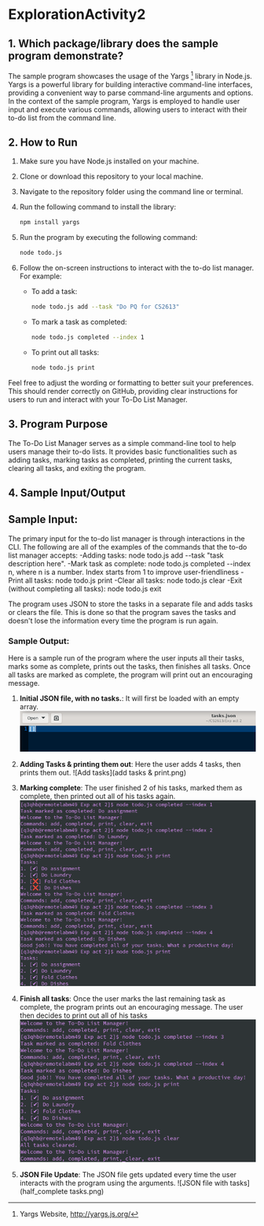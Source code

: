 # ExplorationActivity2
## 1. Which package/library does the sample program demonstrate?
The sample program showcases the usage of the Yargs [^1^] library in Node.js. Yargs is a powerful library for building interactive command-line interfaces, providing a convenient way to parse command-line arguments and options. In the context of the sample program, Yargs is employed to handle user input and execute various commands, allowing users to interact with their to-do list from the command line.

[^1^]: Yargs Website, http://yargs.js.org/

## 2. How to Run

1. Make sure you have Node.js installed on your machine.
2. Clone or download this repository to your local machine.
3. Navigate to the repository folder using the command line or terminal.
4. Run the following command to install the library:

    ```bash
    npm install yargs
    ```

5. Run the program by executing the following command:

    ```bash
    node todo.js
    ```

6. Follow the on-screen instructions to interact with the to-do list manager. For example:

    - To add a task:

        ```bash
        node todo.js add --task "Do PQ for CS2613"
        ```

    - To mark a task as completed:

        ```bash
        node todo.js completed --index 1
        ```

    - To print out all tasks:

        ```bash
        node todo.js print
        ```

Feel free to adjust the wording or formatting to better suit your preferences. This should render correctly on GitHub, providing clear instructions for users to run and interact with your To-Do List Manager.



## 3. Program Purpose
The To-Do List Manager serves as a simple command-line tool to help users manage their to-do lists. It provides basic functionalities such as adding tasks, marking tasks as completed, printing the current tasks, clearing all tasks, and exiting the program.

## 4. Sample Input/Output
## Sample Input:
The primary input for the to-do list manager is through interactions in the CLI. The following are all of the examples of the commands that the to-do list manager accepts:
-Adding tasks: node todo.js add --task "task description here".
-Mark task as complete: node todo.js completed --index n, where n is a number. Index starts from 1 to improve user-friendliness
-Print all tasks: node todo.js print
-Clear all tasks: node todo.js clear
-Exit (without completing all tasks): node todo.js exit

The program uses JSON to store the tasks in a separate file and adds tasks or clears the file. This is done so that the program saves the tasks and doesn't lose the information every time the program is run again.
### Sample Output:
Here is a sample run of the program where the user inputs all their tasks, marks some as complete, prints out the tasks, then finishes all tasks. Once all tasks are marked as complete, the program will print out an encouraging message. 

1. **Initial JSON file, with no tasks.**: It will first be loaded with an empty array. ![Empty JSON file](cleared_tasks.png)

2. **Adding Tasks & printing them out**: Here the user adds 4 tasks, then prints them out. ![Add tasks](add tasks & print.png)

3. **Marking complete**: The user finished 2 of his tasks, marked them as complete, then printed out all of his tasks again. ![Cross off tasks](mark_complete.png)

4. **Finish all tasks**: Once the user marks the last remaining task as complete, the program prints out an encouraging message. The user then decides to print out all of his tasks ![Complete all tasks](finishAllTasks.png)

5. **JSON File Update**: The JSON file gets updated every time the user interacts with the program using the arguments. ![JSON file with tasks](half_complete tasks.png)

